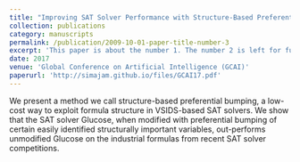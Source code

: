 ```yaml
---
title: "Improving SAT Solver Performance with Structure-Based Preferential Bumping"
collection: publications
category: manuscripts
permalink: /publication/2009-10-01-paper-title-number-3
excerpt: 'This paper is about the number 1. The number 2 is left for future work.'
date: 2017
venue: 'Global Conference on Artificial Intelligence (GCAI)'
paperurl: 'http://simajam.github.io/files/GCAI17.pdf'
---
```


We present a method we call structure-based preferential bumping, a low-cost way to exploit formula structure in VSIDS-based SAT solvers. We show that the SAT solver Glucose, when modified with preferential bumping of certain easily identified structurally important variables, out-performs unmodified Glucose on the industrial formulas from recent SAT solver competitions.
